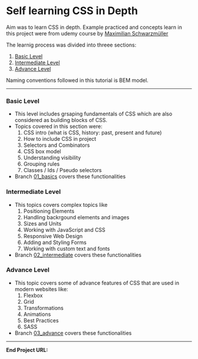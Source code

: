 # Self learning CSS in Depth

Aim was to learn CSS in depth. Example practiced and concepts learn in this project were from udemy course by [Maximilian Schwarzmüller](https://www.udemy.com/course/css-the-complete-guide-incl-flexbox-grid-sass)

The learnig process was divided into threee sections:
1. [Basic Level](#basic-level)
2. [Intermediate Level](#intermediate-level)
3. [Advance Level](#advance-level)

Naming conventions followed in this tutorial is BEM model.

---

### Basic Level

- This level includes grsaping fundamentals of CSS which are also considered as building blocks of CSS.
- Topics covered in this section were:
   1. CSS intro (what is CSS, history: past, present and future)
   2. How to include CSS in project
   3. Selectors and Combinators
   4. CSS box model
   5. Understanding visibility
   6. Grouping rules
   7. Classes / Ids / Pseudo selectors
- Branch [01_basics](https://github.com/aakash14goplani/CSS-In-Depth/tree/01_basics) covers these functionalities

### Intermediate Level

- This topics covers complex topics like
   1. Positioning Elements
   2. Handling backrgound elements and images
   3. Sizes and Units
   4. Working with JavaScript and CSS
   5. Responsive Web Design
   6. Adding and Styling Forms
   7. Working with custom text and fonts
- Branch [02_intermediate](https://github.com/aakash14goplani/CSS-In-Depth/tree/02_intermediate) covers these functionalities

### Advance Level

- This topic covers some of advance features of CSS that are used in modern websites like:
   1. Flexbox
   2. Grid
   3. Transformations
   4. Animations
   5. Best Practices
   6. SASS
- Branch [03_advance](https://github.com/aakash14goplani/CSS-In-Depth/tree/03_advance) covers these functionalities

---

**End Project URL:** 
